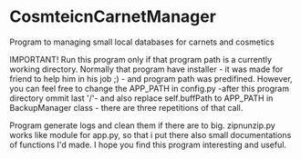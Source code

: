 # CosmteicnCarnetManager
Program to managing small local databases for carnets and cosmetics

IMPORTANT!
Run this program only if that program path is a currently working directory.
Normally that program have installer - it was made for friend to help him in his job ;) - and program path was predifined.
However, you can feel free to change the APP_PATH in config.py -after this program directory ommit last '/'- and also replace self.buffPath to APP_PATH in BackupManager class - there are three repetitions of that call.

Program generate logs and clean them if there are to big.
zipnunzip.py works like module for app.py, so that i put there also small documentations of functions I'd made.
I hope you find this program interesting and useful.